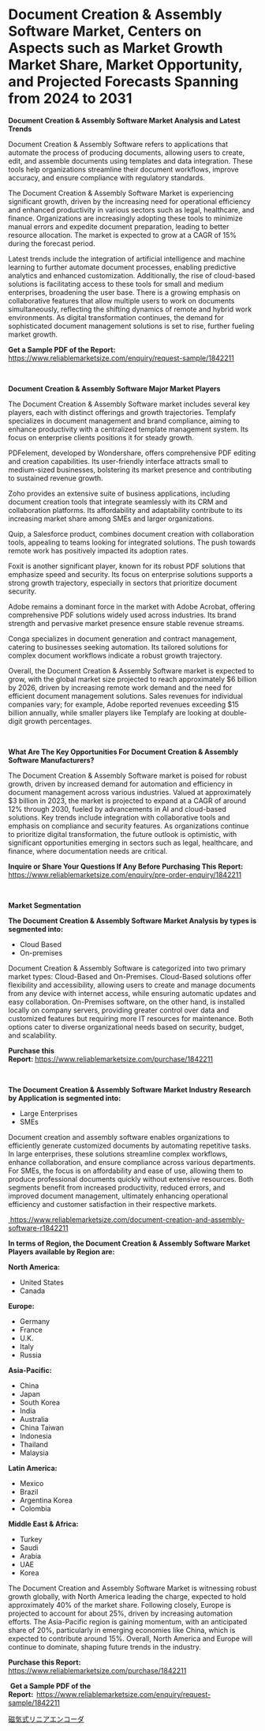 <p><h1>Document Creation & Assembly Software Market, Centers on Aspects such as Market Growth Market Share, Market Opportunity, and Projected Forecasts Spanning from 2024 to 2031</h1></p><p><strong>Document Creation & Assembly Software Market Analysis and Latest Trends</strong></p>
<p><p>Document Creation & Assembly Software refers to applications that automate the process of producing documents, allowing users to create, edit, and assemble documents using templates and data integration. These tools help organizations streamline their document workflows, improve accuracy, and ensure compliance with regulatory standards.</p><p>The Document Creation & Assembly Software Market is experiencing significant growth, driven by the increasing need for operational efficiency and enhanced productivity in various sectors such as legal, healthcare, and finance. Organizations are increasingly adopting these tools to minimize manual errors and expedite document preparation, leading to better resource allocation. The market is expected to grow at a CAGR of 15% during the forecast period.</p><p>Latest trends include the integration of artificial intelligence and machine learning to further automate document processes, enabling predictive analytics and enhanced customization. Additionally, the rise of cloud-based solutions is facilitating access to these tools for small and medium enterprises, broadening the user base. There is a growing emphasis on collaborative features that allow multiple users to work on documents simultaneously, reflecting the shifting dynamics of remote and hybrid work environments. As digital transformation continues, the demand for sophisticated document management solutions is set to rise, further fueling market growth.</p></p>
<p><strong>Get a Sample PDF of the Report:&nbsp;</strong> <a href="https://www.reliablemarketsize.com/enquiry/request-sample/1842211?utm_campaign=1886&utm_medium=2&utm_source=Github&utm_content=ia&utm_term=01012025&utm_id=document-creation-assembly-software">https://www.reliablemarketsize.com/enquiry/request-sample/1842211</a></p>
<p>&nbsp;</p>
<p><strong>Document Creation & Assembly Software Major Market Players</strong></p>
<p><p>The Document Creation & Assembly Software market includes several key players, each with distinct offerings and growth trajectories. Templafy specializes in document management and brand compliance, aiming to enhance productivity with a centralized template management system. Its focus on enterprise clients positions it for steady growth.</p><p>PDFelement, developed by Wondershare, offers comprehensive PDF editing and creation capabilities. Its user-friendly interface attracts small to medium-sized businesses, bolstering its market presence and contributing to sustained revenue growth.</p><p>Zoho provides an extensive suite of business applications, including document creation tools that integrate seamlessly with its CRM and collaboration platforms. Its affordability and adaptability contribute to its increasing market share among SMEs and larger organizations.</p><p>Quip, a Salesforce product, combines document creation with collaboration tools, appealing to teams looking for integrated solutions. The push towards remote work has positively impacted its adoption rates.</p><p>Foxit is another significant player, known for its robust PDF solutions that emphasize speed and security. Its focus on enterprise solutions supports a strong growth trajectory, especially in sectors that prioritize document security.</p><p>Adobe remains a dominant force in the market with Adobe Acrobat, offering comprehensive PDF solutions widely used across industries. Its brand strength and pervasive market presence ensure stable revenue streams.</p><p>Conga specializes in document generation and contract management, catering to businesses seeking automation. Its tailored solutions for complex document workflows indicate a robust growth trajectory.</p><p>Overall, the Document Creation & Assembly Software market is expected to grow, with the global market size projected to reach approximately $6 billion by 2026, driven by increasing remote work demand and the need for efficient document management solutions. Sales revenues for individual companies vary; for example, Adobe reported revenues exceeding $15 billion annually, while smaller players like Templafy are looking at double-digit growth percentages.</p></p>
<p>&nbsp;</p>
<p><strong>What Are The Key Opportunities For Document Creation & Assembly Software Manufacturers?</strong></p>
<p><p>The Document Creation & Assembly Software market is poised for robust growth, driven by increased demand for automation and efficiency in document management across various industries. Valued at approximately $3 billion in 2023, the market is projected to expand at a CAGR of around 12% through 2030, fueled by advancements in AI and cloud-based solutions. Key trends include integration with collaborative tools and emphasis on compliance and security features. As organizations continue to prioritize digital transformation, the future outlook is optimistic, with significant opportunities emerging in sectors such as legal, healthcare, and finance, where documentation needs are critical.</p></p>
<p><strong>Inquire or Share Your Questions If Any Before Purchasing This Report:</strong> <a href="https://www.reliablemarketsize.com/enquiry/pre-order-enquiry/1842211?utm_campaign=1886&utm_medium=2&utm_source=Github&utm_content=ia&utm_term=01012025&utm_id=document-creation-assembly-software">https://www.reliablemarketsize.com/enquiry/pre-order-enquiry/1842211</a></p>
<p>&nbsp;</p>
<p><strong>Market Segmentation</strong></p>
<p><strong>The Document Creation & Assembly Software Market Analysis by types is segmented into:</strong></p>
<p><ul><li>Cloud Based</li><li>On-premises</li></ul></p>
<p><p>Document Creation & Assembly Software is categorized into two primary market types: Cloud-Based and On-Premises. Cloud-Based solutions offer flexibility and accessibility, allowing users to create and manage documents from any device with internet access, while ensuring automatic updates and easy collaboration. On-Premises software, on the other hand, is installed locally on company servers, providing greater control over data and customized features but requiring more IT resources for maintenance. Both options cater to diverse organizational needs based on security, budget, and scalability.</p></p>
<p><strong>Purchase this Report:&nbsp;</strong><a href="https://www.reliablemarketsize.com/purchase/1842211?utm_campaign=1886&utm_medium=2&utm_source=Github&utm_content=ia&utm_term=01012025&utm_id=document-creation-assembly-software">https://www.reliablemarketsize.com/purchase/1842211</a></p>
<p>&nbsp;</p>
<p><strong>The Document Creation & Assembly Software Market Industry Research by Application is segmented into:</strong></p>
<p><ul><li>Large Enterprises</li><li>SMEs</li></ul></p>
<p><p>Document creation and assembly software enables organizations to efficiently generate customized documents by automating repetitive tasks. In large enterprises, these solutions streamline complex workflows, enhance collaboration, and ensure compliance across various departments. For SMEs, the focus is on affordability and ease of use, allowing them to produce professional documents quickly without extensive resources. Both segments benefit from increased productivity, reduced errors, and improved document management, ultimately enhancing operational efficiency and customer satisfaction in their respective markets.</p></p>
<p><a href="https://www.reliablemarketsize.com/document-creation-and-assembly-software-r1842211?utm_campaign=1886&utm_medium=2&utm_source=Github&utm_content=ia&utm_term=01012025&utm_id=document-creation-assembly-software">&nbsp;https://www.reliablemarketsize.com/document-creation-and-assembly-software-r1842211</a></p>
<p><strong>In terms of Region, the Document Creation & Assembly Software Market Players available by Region are:</strong></p>
<p>
    <p> <strong> North America: </strong>
        <ul>
            <li>United States</li>
            <li>Canada</li>
        </ul>
        </p> 
    <p> <strong> Europe: </strong>
        <ul>
            <li>Germany</li>
            <li>France</li>
            <li>U.K.</li>
            <li>Italy</li>
            <li>Russia</li>
        </ul>
        </p> 
    <p> <strong> Asia-Pacific: </strong>
        <ul>
            <li>China</li>
            <li>Japan</li>
            <li>South Korea</li>
            <li>India</li>
            <li>Australia</li>
            <li>China Taiwan</li>
            <li>Indonesia</li>
            <li>Thailand</li>
            <li>Malaysia</li>
        </ul>
        </p> 
    <p> <strong> Latin America: </strong>
        <ul>
            <li>Mexico</li>
            <li>Brazil</li>
            <li>Argentina Korea</li>
            <li>Colombia</li>
        </ul>
        </p> 
    <p> <strong> Middle East & Africa: </strong>
        <ul>
            <li>Turkey</li>
            <li>Saudi</li>
            <li>Arabia</li>
            <li>UAE</li>
            <li>Korea</li>
        </ul>
    </p>
    </p>
<p><p>The Document Creation and Assembly Software Market is witnessing robust growth globally, with North America leading the charge, expected to hold approximately 40% of the market share. Following closely, Europe is projected to account for about 25%, driven by increasing automation efforts. The Asia-Pacific region is gaining momentum, with an anticipated share of 20%, particularly in emerging economies like China, which is expected to contribute around 15%. Overall, North America and Europe will continue to dominate, shaping future trends in the industry.</p></p>
<p><strong>Purchase this Report: </strong><a href="https://www.reliablemarketsize.com/purchase/1842211?utm_campaign=1886&utm_medium=2&utm_source=Github&utm_content=ia&utm_term=01012025&utm_id=document-creation-assembly-software">https://www.reliablemarketsize.com/purchase/1842211</a></p>
<p>&nbsp;<strong>Get a Sample PDF of the Report:&nbsp;&nbsp;</strong><a href="https://www.reliablemarketsize.com/enquiry/request-sample/1842211?utm_campaign=1886&utm_medium=2&utm_source=Github&utm_content=ia&utm_term=01012025&utm_id=document-creation-assembly-software">https://www.reliablemarketsize.com/enquiry/request-sample/1842211</a></p>
<p><strong></strong></p>
<p><p><a href="https://github.com/mohamedbakry57/Market-Research-Report-List-6/blob/main/427980329348.md?utm_campaign=1886&utm_medium=2&utm_source=Github&utm_content=ia&utm_term=01012025&utm_id=document-creation-assembly-software">磁気式リニアエンコーダ</a></p></p>